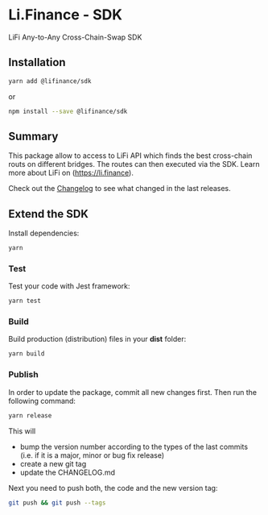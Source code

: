 # Li.Finance - SDK
LiFi Any-to-Any Cross-Chain-Swap SDK

## Installation

```bash
yarn add @lifinance/sdk
```
or
```bash
npm install --save @lifinance/sdk
```

## Summary

This package allow to access to LiFi API which finds the best cross-chain routs on different bridges. The routes can then executed via the SDK.
Learn more about LiFi on (https://li.finance).

Check out the [Changelog](./CHANGELOG.md) to see what changed in the last releases.


## Extend the SDK

Install dependencies:

```bash
yarn
```

### Test

Test your code with Jest framework:

```bash
yarn test
```

### Build

Build production (distribution) files in your **dist** folder:

```bash
yarn build
```


### Publish

In order to update the package, commit all new changes first. Then run the following command:

```bash
yarn release
```

This will 
* bump the version number according to the types of the last commits (i.e. if it is a major, minor or bug fix release)
* create a new git tag
* update the CHANGELOG.md

Next you need to push both, the code and the new version tag:
```bash
git push && git push --tags
```
